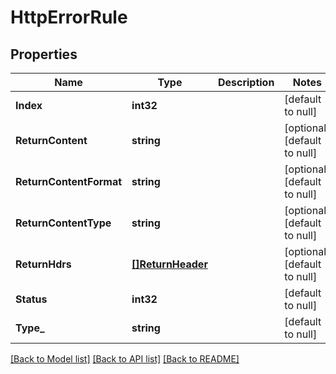 # HttpErrorRule

## Properties
Name | Type | Description | Notes
------------ | ------------- | ------------- | -------------
**Index** | **int32** |  | [default to null]
**ReturnContent** | **string** |  | [optional] [default to null]
**ReturnContentFormat** | **string** |  | [optional] [default to null]
**ReturnContentType** | **string** |  | [optional] [default to null]
**ReturnHdrs** | [**[]ReturnHeader**](return_header.md) |  | [optional] [default to null]
**Status** | **int32** |  | [default to null]
**Type_** | **string** |  | [default to null]

[[Back to Model list]](../README.md#documentation-for-models) [[Back to API list]](../README.md#documentation-for-api-endpoints) [[Back to README]](../README.md)


